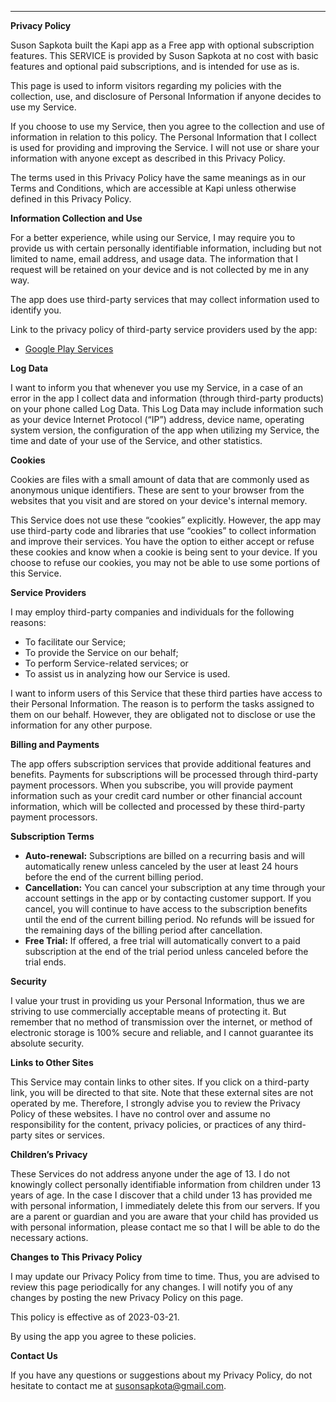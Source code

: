 ---

**Privacy Policy**

Suson Sapkota built the Kapi app as a Free app with optional subscription features. This SERVICE is provided by Suson Sapkota at no cost with basic features and optional paid subscriptions, and is intended for use as is.

This page is used to inform visitors regarding my policies with the collection, use, and disclosure of Personal Information if anyone decides to use my Service.

If you choose to use my Service, then you agree to the collection and use of information in relation to this policy. The Personal Information that I collect is used for providing and improving the Service. I will not use or share your information with anyone except as described in this Privacy Policy.

The terms used in this Privacy Policy have the same meanings as in our Terms and Conditions, which are accessible at Kapi unless otherwise defined in this Privacy Policy.

**Information Collection and Use**

For a better experience, while using our Service, I may require you to provide us with certain personally identifiable information, including but not limited to name, email address, and usage data. The information that I request will be retained on your device and is not collected by me in any way.

The app does use third-party services that may collect information used to identify you.

Link to the privacy policy of third-party service providers used by the app:

* [Google Play Services](https://www.google.com/policies/privacy/)

**Log Data**

I want to inform you that whenever you use my Service, in a case of an error in the app I collect data and information (through third-party products) on your phone called Log Data. This Log Data may include information such as your device Internet Protocol (“IP”) address, device name, operating system version, the configuration of the app when utilizing my Service, the time and date of your use of the Service, and other statistics.

**Cookies**

Cookies are files with a small amount of data that are commonly used as anonymous unique identifiers. These are sent to your browser from the websites that you visit and are stored on your device's internal memory.

This Service does not use these “cookies” explicitly. However, the app may use third-party code and libraries that use “cookies” to collect information and improve their services. You have the option to either accept or refuse these cookies and know when a cookie is being sent to your device. If you choose to refuse our cookies, you may not be able to use some portions of this Service.

**Service Providers**

I may employ third-party companies and individuals for the following reasons:

* To facilitate our Service;
* To provide the Service on our behalf;
* To perform Service-related services; or
* To assist us in analyzing how our Service is used.

I want to inform users of this Service that these third parties have access to their Personal Information. The reason is to perform the tasks assigned to them on our behalf. However, they are obligated not to disclose or use the information for any other purpose.

**Billing and Payments**

The app offers subscription services that provide additional features and benefits. Payments for subscriptions will be processed through third-party payment processors. When you subscribe, you will provide payment information such as your credit card number or other financial account information, which will be collected and processed by these third-party payment processors.

**Subscription Terms**

* **Auto-renewal:** Subscriptions are billed on a recurring basis and will automatically renew unless canceled by the user at least 24 hours before the end of the current billing period.
* **Cancellation:** You can cancel your subscription at any time through your account settings in the app or by contacting customer support. If you cancel, you will continue to have access to the subscription benefits until the end of the current billing period. No refunds will be issued for the remaining days of the billing period after cancellation.
* **Free Trial:** If offered, a free trial will automatically convert to a paid subscription at the end of the trial period unless canceled before the trial ends.

**Security**

I value your trust in providing us your Personal Information, thus we are striving to use commercially acceptable means of protecting it. But remember that no method of transmission over the internet, or method of electronic storage is 100% secure and reliable, and I cannot guarantee its absolute security.

**Links to Other Sites**

This Service may contain links to other sites. If you click on a third-party link, you will be directed to that site. Note that these external sites are not operated by me. Therefore, I strongly advise you to review the Privacy Policy of these websites. I have no control over and assume no responsibility for the content, privacy policies, or practices of any third-party sites or services.

**Children’s Privacy**

These Services do not address anyone under the age of 13. I do not knowingly collect personally identifiable information from children under 13 years of age. In the case I discover that a child under 13 has provided me with personal information, I immediately delete this from our servers. If you are a parent or guardian and you are aware that your child has provided us with personal information, please contact me so that I will be able to do the necessary actions.

**Changes to This Privacy Policy**

I may update our Privacy Policy from time to time. Thus, you are advised to review this page periodically for any changes. I will notify you of any changes by posting the new Privacy Policy on this page.

This policy is effective as of 2023-03-21.

By using the app you agree to these policies.

**Contact Us**

If you have any questions or suggestions about my Privacy Policy, do not hesitate to contact me at susonsapkota@gmail.com.
